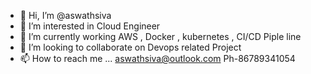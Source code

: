 - 👋 Hi, I’m @aswathsiva
- 👀 I’m interested in Cloud Engineer
- 🌱 I’m currently working AWS , Docker , kubernetes , CI/CD Piple line
- 💞️ I’m looking to collaborate on Devops related Project
- 📫 How to reach me ... aswathsiva@outlook.com Ph-86789341054

<!---
aswathsiva/aswathsiva is a ✨ special ✨ repository because its `README.md` (this file) appears on your GitHub profile.
You can click the Preview link to take a look at your changes.
--->
